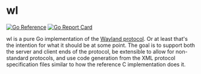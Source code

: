 wl
==

[![Go Reference](https://pkg.go.dev/badge/deedles.dev/wl.svg)](https://pkg.go.dev/deedles.dev/wl)
[![Go Report Card](https://goreportcard.com/badge/deedles.dev/wl)](https://goreportcard.com/report/deedles.dev/wl)

wl is a pure Go implementation of the [Wayland protocol][wayland]. Or at least that's the intention for what it should be at some point. The goal is to support both the server and client ends of the protocol, be extensible to allow for non-standard protocols, and use code generation from the XML protocol specification files similar to how the reference C implementation does it.

[wayland]: https://wayland.freedesktop.org/docs/html/
